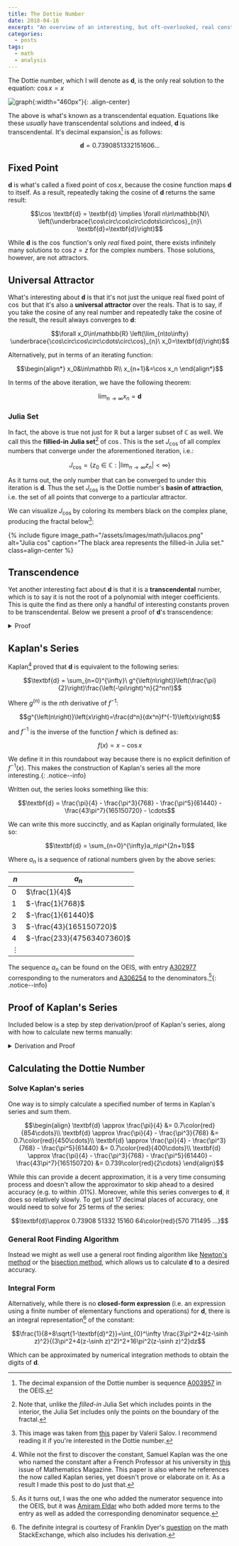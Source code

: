 ```yaml
---
title: The Dottie Number
date: 2018-04-16
excerpt: "An overview of an interesting, but oft-overlooked, real constant: the Dottie Number."
categories:
  - posts
tags: 
  - math
  - analysis
---
```

The Dottie number, which I will denote as $\textbf{d}$, is the only real solution to the equation: $\cos x = x$

![graph][1]{:width="460px"}{: .align-center}

The above is what's known as a transcendental equation. Equations like these *usually* have transcendental solutions and indeed, $\textbf{d}$ is transcendental. It's decimal expansion[^f1] is as follows:

$$\textbf{d}=0.7390851332151606...$$

## Fixed Point
$\textbf{d}$ is what's called a fixed point of $\cos x$, because the cosine function maps $\textbf{d}$ to itself. As a result, repeatedly taking the cosine of $\textbf{d}$ returns the same result:

<!-- $$\cos \textbf{d} = \textbf{d} \implies (\forall n\in\mathbb{N})\  \underbrace{\cos\circ\cos\circ\cdots\circ\cos}_{n}\ \textbf{d}=\textbf{d}$$ -->

$$\cos \textbf{d} = \textbf{d} \implies \forall n\in\mathbb{N}\  \left(\underbrace{\cos\circ\cos\circ\cdots\circ\cos}_{n}\ \textbf{d}=\textbf{d}\right)$$

While $\textbf{d}$ is the $\cos$ function's only *real* fixed point, there exists infinitely many solutions to $\cos z=z$ for the complex numbers. Those solutions, however, are not attractors.

## Universal Attractor
What's interesting about $\textbf{d}$ is that it's not just the unique real fixed point of $\cos$ but that it's also a **universal attractor** over the reals. That is to say, if you take the cosine of any real number and repeatedly take the cosine of the result, the result always converges to $\textbf{d}$:

$$\forall x_0\in\mathbb{R} \left(\lim_{n\to\infty} \underbrace{\cos\circ\cos\circ\cdots\circ\cos}_{n}\ x_0=\textbf{d}\right)$$

Alternatively, put in terms of an iterating function:

$$\begin{align*}
x_0&\in\mathbb R\\
x_{n+1}&=\cos x_n
\end{align*}$$

In terms of the above iteration, we have the following theorem:

$$\lim_{n\to\infty}x_n=\textbf{d}$$

### Julia Set
In fact, the above is true not just for $\mathbb R$ but a larger subset of $\mathbb C$ as well. We call this the **fillied-in Julia set**[^f2] of $\cos$. This is the set $J_{\cos}$ of all complex numbers that converge under the aforementioned iteration, i.e.:

$$J_{\cos}=\{z_0\in\mathbb C: \left|\lim_{n\to\infty}z_n\right|<\infty\}$$

As it turns out, the only number that can be converged to under this iteration is $\mathbf d$. Thus the set $J_{\cos}$ is the Dottie number's **basin of attraction**, i.e. the set of all points that converge to a particular attractor.

We can visualize $J_{\cos}$ by coloring its members black on the complex plane, producing the fractal below[^f3]:

{% include figure image_path="/assets/images/math/juliacos.png" alt="Julia cos" caption="The black area represents the fillied-in Julia set." class=align-center %}

## Transcendence
Yet another interesting fact about $\textbf{d}$ is that it is a **transcendental** number, which is to say it is not the root of a polynomial with integer coefficients. This is quite the find as there only a handful of interesting constants proven to be transcendental. Below we present a proof of $\textbf{d}$'s transcendence:

<details>
<summary>Proof</summary>

<b>Lemma 1: LWT</b><p>
To prove $\textbf{d}$'s transcendence, we'll need to make use of the <b><a href="https://en.wikipedia.org/wiki/Lindemann%E2%80%93Weierstrass_theorem">Lindemann–Weierstrass theorem</a></b> (LWT) which states:

$$\forall x\in \mathbb{A}\left(x\not= 0\implies e^x\notin\mathbb{A} \right)$$

Or in English: $e$ to the power of any non-zero algebraic number is not algebraic (i.e. transcendental).
</p>

<b>Lemma 2</b><p>
We will also wish to separately establish the following identity:

$$\begin{align*}
\sin^2 \textbf{d}+\cos^2 \textbf{d} &= 1&\text{(Pythagorean theorem)}\\
\sin^2 \textbf{d}+ \textbf{d}^2 &= 1&\text{($\textbf{d}$ is a fixed point)}\\
\sin \textbf{d} &= \sqrt{1-\textbf{d}^2}&
\end{align*}$$
</p>

<b>The Proof</b><p>
Now we can prove $\textbf{d}$'s transcendence using the LWT and Lemma 2:

$$\begin{align*}
e^{i\textbf{d}}&=\cos \textbf{d} + i \sin \textbf{d}&\text{(Euler's formula)}\\
&=\textbf{d}+i\sin \textbf{d} &\text{(\(\textbf{d}\) is a fixed point)}\\
&=\textbf{d}+i\sqrt{1-\textbf{d}^2} &\text{(Lemma 2)}
\end{align*}
$$

$$\boxed{e^{i\textbf{d}}=\textbf{d}+i\sqrt{1-\textbf{d}^2}}$$

Let us assume that $\textbf{d}$ is algebraic. If this is the case then:

$$\left(\textbf{d}+i\sqrt{1-\textbf{d}^2}\right) \in \mathbb{A}$$

This is because it consists solely of algebraic numbers $\left(\textbf{d},i,1\right)$ and basic algebraic operations $\left(+,-,\times,x^2,\sqrt{x}\right)$ and thus must be root of a polynomial with rational coefficients (i.e. algebraic).<p></p>

However, also assuming $\textbf{d}$ is algebraic, LWT tells us:

$$e^{i\textbf{d}}\notin \mathbb{A}$$

Since the right side of the boxed equation is algebraic yet LWT guarantees that the left side is transcendental (because $i\textbf{d}$ is algebraic), we are left with a contradiction. Meaning our initial assumption, that $\textbf{d}$ is algebraic, was false. Via <i>reductio ad absurdum</i> we can conclude:

$$\begin{align}
&e^{i\textbf{d}}=\textbf{d}+i\sqrt{1-\textbf{d}^2} &\text{(Euler's formula)}\\
&e^{i\textbf{d}}\notin \mathbb{A} &\text{(LWT)}\\
&\left(\textbf{d}+i\sqrt{1-\textbf{d}^2}\right) \in \mathbb{A} &\text{(def. of algebraic number)}\\
\therefore\ &\hline{\textbf{d}\notin \mathbb{A}} &\text{(q.e.d)}\\
\end{align}$$
</p></details>

## Kaplan's Series
Kaplan[^f4] proved that $\textbf{d}$ is equivalent to the following series:

$$\textbf{d} = \sum_{n=0}^{\infty}\ g^{\left(n\right)}\left(\frac{\pi}{2}\right)\frac{\left(-\pi\right)^n}{2^nn!}$$

Where $g^{\left(n\right)}$ is the $n$th derivative of $f^{-1}$:

$$g^{\left(n\right)}\left(x\right)=\frac{d^n}{dx^n}f^{-1}\left(x\right)$$

and $f^{-1}$ is the inverse of the function $f$ which is defined as:

$$f\left(x\right)=x-\cos x$$

We define it in this roundabout way because there is no explicit definition of $f^{-1}\left(x\right)$. This makes the construction of Kaplan's series all the more interesting.{: .notice--info}

Written out, the series looks something like this:

$$\textbf{d} = \frac{\pi}{4} - \frac{\pi^3}{768} - \frac{\pi^5}{61440} - \frac{43\pi^7}{165150720} - \cdots$$

We can write this more succinctly, and as Kaplan originally formulated, like so:

$$\textbf{d} = \sum_{n=0}^{\infty}a_n\pi^{2n+1}$$

Where $a_n$ is a sequence of rational numbers given by the above series:

|$n$|$a_n$|
|---|---|
|$0$|$\frac{1}{4}$|
|$1$|$-\frac{1}{768}$|
|$2$|$-\frac{1}{61440}$|
|$3$|$-\frac{43}{165150720}$|
|$4$|$-\frac{233}{47563407360}$|
|$\vdots$|

The sequence $a_n$ can be found on the OEIS, with entry [A302977](https://oeis.org/A302977) corresponding to the numerators and [A306254](https://oeis.org/A306254) to the denominators.[^f5]{: .notice--info}

<!-- Proof of Kaplan's Series -->
## Proof of Kaplan's Series
Included below is a step by step derivation/proof of Kaplan's series, along with how to calculate new terms manually:
<details>
<summary>Derivation and Proof</summary>
<p></p>
<b>Taylor Series of $f^{-1}$</b>
<p>
  To start off with, consider a function $f$ that is defined as such:

  $$f\left(x\right)=x-\cos x$$

  Kaplan was able to construct his series by noticing a few interesting properties of this function and it's inverse $f^{-1}$ (which has no explicit definition). The first of which was it's zero:

  $$\begin{align}
  f\left(\textbf{d}\right)&=\textbf{d}-\cos \textbf{d}\\
  &= \textbf{d}-\textbf{d}\\
  &= 0
  \end{align}$$

  This implies the following about $f^{-1}$ it's inverse:

  $$f^{-1}\left(0\right) = \textbf{d}$$

  And before we move on let's rename $f^{-1}$ to $g$ to make things less cluttered:

  $$f^{-1}\left(x\right) = g\left(x\right)$$

  We now have an expression for $\textbf{d}$. It is simply the value of $g\left(0\right)$. We currently do not have an explicit definition of $g\left(x\right)$ but we can create one via a Taylor series:

  $$g\left(x\right)=\sum_{n=0}^{\infty}g^{\left(n\right)}\left(c\right)\frac{\left(x-c\right)^n}{n!}$$

  Where $g^{\left(n\right)}\left(x\right)$ is the $n$th derivative of $g\left(x\right)$ and $c$ is the point we are constructing the Taylor series about. Since we are letting $n\to\infty$ the choice of constant won't affect the outcome.
</p>

<!-- Fixed Point -->
<b>Fixed point of $f$ and $g$</b>
<p>
  So now let us choose a value of $c$ that will be easy to compute. Notice that:

  $$\begin{align}
  f\left(\frac{\pi}{2}\right)&=\frac{\pi}{2}-\cos \frac{\pi}{2}\\
  &= \frac{\pi}{2}-0\\
  &= \frac{\pi}{2}
  \end{align}$$

  This means that $\frac{\pi}{2}$ is a fixed point of $f$ and that the following is also true of its inverse $g$:

  $$g\left(\frac{\pi}{2}\right)=\frac{\pi}{2}$$
</p>

<!-- nth Derivative of f -->
<b>$n$th derivative of $f$</b>
<p>
  Also notice that finding the $n$th derivative of $f$ at $\frac{\pi}{2}$ is simple:

  $$\begin{align}
  f\left(x\right)&=x-\cos x\\
  f'\left(x\right)&=1+\sin x\\
  f''\left(x\right)&=\cos x\\
  &\vdots\\
  \left(\forall n>1\right)\ f^{(n)}\left(x\right)&=\frac{d^{n-2}}{dx^{n-2}}\cos x
  \end{align}$$

  Because the derivatives of $\cos x$ are cyclical, we only need to evaluate the next 3 derivatives after $f''\left(\frac{\pi}{2}\right)$. Doing this we can see the pattern:

  $$f^{(n)}\left(\frac{\pi}{2}\right)=\{\frac{\pi}{2}, 2,0,-1,0,1,0,-1,\cdots\}$$

  <!-- <table style="width:100%">
  <tr>
    <th>$n$</th>
    <th>$f^{(n)}\left(\frac{\pi}{2}\right)$</th>
  </tr>
  <tr>
    <td>$0$</td>
    <td>$\frac{\pi}{2}$</td>
  </tr>
  <tr>
    <td>$1$</td>
    <td>$2$</td>
  </tr>
  <tr>
    <td>$2$</td>
    <td>$0$</td>
  </tr>
  <tr>
    <td>$3$</td>
    <td>$-1$</td>
  </tr>
  <tr>
    <td>$4$</td>
    <td>$0$</td>
  </tr>
  <tr>
    <td>$3$</td>
    <td>$1$</td>
  </tr>
  <tr>
    <td>$4$</td>
    <td>$0$</td>
  </tr>
  <tr>
    <td>$5$</td>
    <td>$-1$</td>
  </tr>
  <tr>
    <td>$\vdots$</td>
    <td></td>
  </tr>
</table> -->
</p>

<!-- nth Derivative of g -->
<b>$n$th derivative of $g$</b>
<p>
  Now knowing the $n$th derivative of $f$ at $\frac{\pi}{2}$, we can calculate the $n$th derivative of $g$ at $\frac{\pi}{2}$:

  $$\begin{align}
  f\left(g\left(x\right)\right)&=x &\text{(inverse func.)}\\
  f'\left(g\left(x\right)\right)g'\left(x\right)&=1 &\text{(chain rule)}\\
  g'\left(x\right)&=\frac{1}{f'\left(g\left(x\right)\right)}
  \end{align}$$

  We can use the chain and product rules repeatedly to find the $n$th derivative of $g$. The second derivative, for example, can be computed by differentiating both sides of the above equation:

  $$\begin{align}
  f'\left(g\left(x\right)\right)g'\left(x\right)=1\\
  f'(g(x))g''(x) + f''(g(x))g'(x)^2 = 0\\
  f'(g(x))g''(x) = - f''(g(x))g'(x)^2\\
  g''(x) = \frac{-f''(g(x))g'(x)^2}{f'(g(x))}
  \end{align}$$

  <i>Repeated use of the chain rule can be generalized via <a href="https://en.wikipedia.org/wiki/Faà_di_Bruno%27s_formula">Faà di Bruno's formula.</a></i>
</p>

<b>Solving the Taylor Series</b>
<p>
  Using $\frac{\pi}{2}$ as our value of $c$, because $g^{(n)}(\frac{\pi}{2})$ is easy to compute, we can rewrite the Taylor series for $g$ as so:

  $$g\left(x\right)=\sum_{n=0}^{\infty}g^{\left(n\right)}\left(\frac{\pi}{2}\right)\frac{\left(x-\frac{\pi}{2}\right)^n}{n!}$$

  Since we are solving for $g(0)$ which equals $\textbf{d}$ we can plug it into the above series to arrive at:

  $$\textbf{d}=\sum_{n=0}^{\infty}g^{\left(n\right)}\left(\frac{\pi}{2}\right)\frac{\left(-\pi\right)^n}{2^nn!}$$

  Now we just have to solve for each of the terms in this sequence.

  <details>
    <summary>The zeroth term is equal to:</summary>
    $$g\left(\frac{\pi}{2}\right)\frac{\left(-\pi\right)^0}{2^00!}=\frac{\pi}{2}$$
  </details>

  <details>
    <summary>The first term is equal to:</summary>
    $$g'\left(\frac{\pi}{2}\right)\frac{\left(-\pi\right)^1}{2^11!}=\frac{-\pi}{4}$$

    Because $g'\left(\frac{\pi}{2}\right)$ can be found by plugging $\frac{\pi}{2}$ into the equation we solved earlier:

    $$\begin{align}
    g'\left(\frac{\pi}{2}\right)&=\frac{1}{f'\left(g\left(\frac{\pi}{2}\right)\right)}\\
    &=\frac{1}{f'\left(\frac{\pi}{2}\right)}\\
    &=\frac{1}{2}\\
    \end{align}$$
  </details>

  <details>
    <summary>The second term equals:</summary>

    $$g''\left(\frac{\pi}{2}\right)\frac{\left(-\pi\right)^2}{2^22!}=0$$

    Because $g''\left(\frac{\pi}{2}\right)$ can be found as such:

    $$\begin{align}
    g''(x) &= \frac{-f''(g(x))g'(x)^2}{f'(g(x))}\\
    &=\frac{-f''(\frac{\pi}{2})g'(\frac{\pi}{2})^2}{f'(\frac{\pi}{2})}\\
    &=-\frac{0 (\frac{1}{2})}{2}\\
    &=0
    \end{align}$$
  </details>

  Putting these terms together we find the following sequence:

  $$\textbf{d} = \frac{\pi}{2} - \frac{\pi}{4} + 0 - \frac{\pi^3}{768} + 0 - \frac{\pi^5}{61440} - \cdots$$

  One thing to note here are that all the even derivatives of $g(\frac{\pi}{2})$ are always $0$ meaning we can ignore all the even terms of the sequence.
  <p></p>
  Another thing to note is that we can simplify the first two terms in the series:

  $$\frac{\pi}{2}-\frac{\pi}{4}=\frac{\pi}{4}$$

  This allows us to rewrite the series like so:

  $$\textbf{d} = \frac{\pi}{4} - \frac{\pi^3}{768} - \frac{\pi^5}{61440} - \cdots$$

  This is what allows us (and Kaplan) to state the following:

  $$\textbf{d} = \sum_{n=0}^{\infty}a_n\pi^{2n+1}$$

  Where $a_n$ is a sequence of rational numbers.
  <p></p>

  <i>As a side note, the reason we were able to assume that $g$ was analytic at $0$ (and thus expand its taylor series) was because $f$ was analytic at $0$ and the inverse of an analytic function is at least locally analytic.</i>
</p>
</details>

## Calculating the Dottie Number
### Solve Kaplan's series
One way is to simply calculate a specified number of terms in Kaplan's series and sum them.

$$\begin{align}
\textbf{d} \approx \frac{\pi}{4} &= 0.7\color{red}{854\cdots}\\
\textbf{d} \approx \frac{\pi}{4} - \frac{\pi^3}{768} &= 0.7\color{red}{450\cdots}\\
\textbf{d} \approx \frac{\pi}{4} - \frac{\pi^3}{768} - \frac{\pi^5}{61440} &= 0.7\color{red}{400\cdots}\\
\textbf{d} \approx \frac{\pi}{4} - \frac{\pi^3}{768} - \frac{\pi^5}{61440} - \frac{43\pi^7}{165150720} &= 0.739\color{red}{2\cdots}
\end{align}$$

While this can provide a decent approximation, it is a very time consuming process and doesn't allow the approximator to skip ahead to a desired accuracy (e.g. to within .01%). Moreover, while this series converges to $\textbf{d}$, it does so relatively slowly. To get just 17 decimal places of accuracy, one would need to solve for 25 terms of the series:

$$\textbf{d}\approx 0.73908 51332 15160 64\color{red}{570 711495 ...}$$

<!-- <details markdown="1">
<summary><h3 class="inline">Taylor Series of Cosine</h3></summary>
Another way to approximate $\textbf{d}$ is to simply substitute Taylor polynomials of $\cos x$ for $\cos x = x$ and solve for the zero of the resulting polynomial:

$$\cos x = 1 - \frac{x^2}{2!} + \frac{x^4}{4!}- \frac{x^6}{6!}+\cdots$$

For the **second** degree Taylor polynomial:

$$\begin{align}
1-\frac{x^2}{2!}=x\\
-\frac{x^2}{2}-x+1=0
\end{align}$$

Using the quadratic formula we find:

$$x = \sqrt{3}-1 = 0.73\color{red}{205\cdots}$$

For the **fourth** degree Taylor polynomial:

$$\begin{align}
1-\frac{x^2}{2!}+\frac{x^4}{4!}=x \\
\frac{x^4}{24}-\frac{x^2}{2}-x+1=0
\end{align}$$

Using the quartic formula[^f5] we find:

$$x = 0.73\color{red}{557\cdots}$$

However, after the 3rd term, we run into a problem. [Abel's impossibility theorem](https://en.wikipedia.org/wiki/Abel–Ruffini_theorem) states that there is no generic solution to polynomial equations above degree 4. For these polynomials a root finding algorithm has to be applied to approximate the zeros of the function. But if we have to use an approximation (root finder) just to calculate our approximation (Taylor polynomial) we might as well use the root finder on the original function: $\cos x - x = 0$.
</details> -->

### General Root Finding Algorithm
Instead we might as well use a general root finding algorithm like [Newton's method][2] or the [bisection method][3], which allows us to calculate $\textbf{d}$ to a desired accuracy.

### Integral Form
Alternatively, while there is no **closed-form expression** (i.e. an expression using a finite number of elementary functions and operations) for $\textbf{d}$, there is an integral representation[^f6] of the constant:

$$\frac{1}{8+8\sqrt{1-\textbf{d}^2}}=\int_{0}^\infty \frac{3\pi^2+4(z-\sinh z)^2}{(3\pi^2+4(z-\sinh z)^2)^2+16\pi^2(z-\sinh z)^2}dz$$

Which can be approximated by numerical integration methods to obtain the digits of $\textbf{d}$.

<!-- footnotes -->

[^f1]: The decimal expansion of the Dottie number is sequence [A003957](https://oeis.org/A003957) in the OEIS.

[^f2]: Note that, unlike the *filled-in* Julia Set which includes points in the interior, the Julia Set includes only the points on the boundary of the fractal.

[^f3]: This image was taken from [this](https://arxiv.org/pdf/1212.1027.pdf) paper by Valerii Salov. I recommend reading it if you're interested in the Dottie number.

[^f4]: While not the first to discover the constant, Samuel Kaplan was the one who named the constant after a French Professor at his university in [this](https://www.maa.org/sites/default/files/Kaplan2007-131105.pdf) issue of Mathematics Magazine. This paper is also where he references the now called Kaplan series, yet doesn't prove or elaborate on it. As a result I made this post to do just that.

[^f5]: As it turns out, I was the one who added the numerator sequence into the OEIS, but it was [Amiram Eldar](https://oeis.org/wiki/User:Amiram_Eldar) who both added more terms to the entry as well as added the corresponding denominator sequence.

<!-- [^f5]: You may have noticed I didn't include an exact representation of the solution to the quartic equation. This is because, even though there exists a generic solution to quartic polynomials, it is crazily complex and not worth using practically. Click [here](https://upload.wikimedia.org/wikipedia/commons/9/95/Quartic_Formula.jpg) to see the equation in its entirety. -->

[^f6]: The definite integral is courtesy of Franklin Dyer's [question](https://math.stackexchange.com/questions/2446725/integral-representation-of-the-dottie-number) on the math StackExchange, which also includes his derivation.

[1]: https://upload.wikimedia.org/wikipedia/commons/thumb/9/98/Dottie_number.svg/800px-Dottie_number.svg.png

[2]: https://en.wikipedia.org/wiki/Newton%27s_method

[3]: https://en.wikipedia.org/wiki/Bisection_method